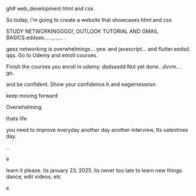 gh# web_development
html and css

So today, i'm going to create a website that showcases html and css

STUDY NETWORKINGGGG!, OUTLOOK TUTORIAL AND GMAIL BASICS.eddses......,..,...
.

geez networking is overwhelmings...
yea.
and javascript...
and flutter.eedsd.
qqs.
Go to Udemy and enroll courses.

Finish the courses you enroll in udemy.
dsdsasdd
Not yet done. .dvvm..
.
go.

and be confident.
Show your confidence.h
and eagernessnsn

keep moving forward

Overwhelming.

thats life

you need to improve everyday
another day another interview, Its valentines day.

..

e










learn it please. its january 23, 2025. its never too late to learn new things.
dance, edit videos, etc

e 

